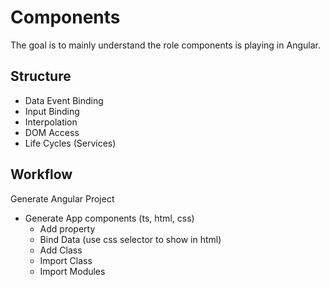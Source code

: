 # Components

The goal is to mainly understand the role components is playing in Angular.

## Structure
- Data Event Binding
- Input Binding
- Interpolation
- DOM Access
- Life Cycles (Services)
        
## Workflow
Generate Angular Project
- Generate App components (ts, html, css)
    - Add property
    - Bind Data (use css selector to show in html)
    - Add Class
    - Import Class
    - Import Modules
    
